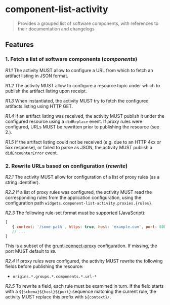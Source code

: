 # component-list-activity

> Provides a grouped list of software components, with references to their documentation and changelogs


## Features

### 1. Fetch a list of software components (*components*)

*R1.1* The activity MUST allow to configure a URL from which to fetch an artifact listing in JSON format.

*R1.2* The activity MUST allow to configure a resource topic under which to publish the artifact listing upon receipt.

*R1.3* When instantiated, the activity MUST try to fetch the configured artifacts listing using HTTP GET.

*R1.4* If an artifact listing was received, the activity MUST publish it under the configured resource using a `didReplace` event.
If proxy rules were configured, URLs MUST be rewritten prior to publishing the resource (see 2.).
 
*R1.5* If the artifact listing could not be received (e.g. due to an HTTP 4xx or 5xx response), or failed to parse as JSON, the activity MUST publish a `didEncounterError` event.


### 2. Rewrite URLs based on configuration (*rewrite*)

*R2.1* The activity MUST allow for configuration of a list of proxy rules (as a string identifier).

*R2.2* If a list of proxy rules was configured, the activity MUST read the corresponding rules from the application configuration, using the configuration path `widgets.component-list-activity.proxies.{rules}`.

*R2.3* The following rule-set format must be supported (JavaScript):

```javascript
[
   { context: '/some-path', https: true, host: 'example.com', port: 8080 },
   // ...
]
```

This is a subset of the [grunt-connect-proxy](https://github.com/drewzboto/grunt-connect-proxy) configuration.
If missing, the port MUST default to `80`.

*R2.4* If proxy rules were configured, the activity MUST rewrite the following fields before publishing the resource:

- `origins.*.groups.*.components.*.url-*`

*R2.5* To rewrite a field, each rule must be examined in turn.
If the field starts with a `${schema}${host}${port}` sequence matching the current rule, the activity MUST replace this prefix with `${context}/`.  
